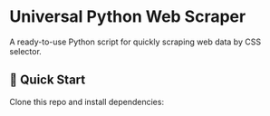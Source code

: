 # Universal Python Web Scraper

A ready-to-use Python script for quickly scraping web data by CSS selector.

## 🚀 Quick Start

Clone this repo and install dependencies:
